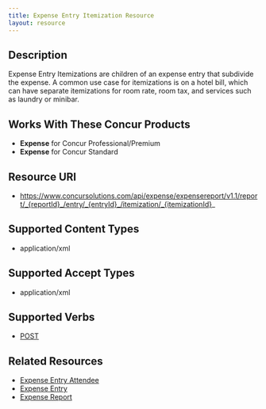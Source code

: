 ```yaml
---
title: Expense Entry Itemization Resource 
layout: resource
---
```






## Description
Expense Entry Itemizations are children of an expense entry that subdivide the expense. A common use case for itemizations is on a hotel bill, which can have separate itemizations for room rate, room tax, and services such as laundry or minibar.

## Works With These Concur Products
* **Expense** for Concur Professional/Premium
* **Expense** for Concur Standard

## Resource URI
* https://www.concursolutions.com/api/expense/expensereport/v1.1/report/_{reportId}_/entry/_{entryId}_/itemization/_{itemizationId}_ 

## Supported Content Types
* application/xml

## Supported Accept Types
* application/xml

## Supported Verbs
* [POST][1]

## Related Resources
* [Expense Entry Attendee][2]
* [Expense Entry][3]
* [Expense Report][4]



[1]: https://developer.concur.com/expense-report/expense-entry-itemization-resource/expense-entry-itemization-resource-post
[2]: https://developer.concur.com/expense-report/expense-entry-attendee-resource
[3]: https://developer.concur.com/expense-report/expense-entry-resource
[4]: https://developer.concur.com/expense-report/expense-report-resource
